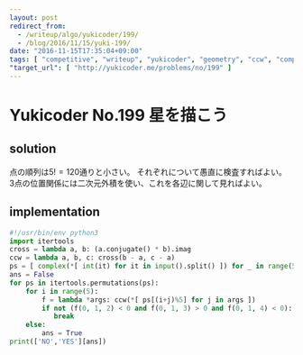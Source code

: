 ```yaml
---
layout: post
redirect_from:
  - /writeup/algo/yukicoder/199/
  - /blog/2016/11/15/yuki-199/
date: "2016-11-15T17:35:04+09:00"
tags: [ "competitive", "writeup", "yukicoder", "geometry", "ccw", "complex" ]
"target_url": [ "http://yukicoder.me/problems/no/199" ]
---
```


# Yukicoder No.199 星を描こう

## solution

点の順列は$5! = 120$通りと小さい。
それぞれについて愚直に検査すればよい。
$3$点の位置関係には二次元外積を使い、これを各辺に関して見ればよい。

## implementation

``` python
#!/usr/bin/env python3
import itertools
cross = lambda a, b: (a.conjugate() * b).imag
ccw = lambda a, b, c: cross(b - a, c - a)
ps = [ complex(*[ int(it) for it in input().split() ]) for _ in range(5) ]
ans = False
for ps in itertools.permutations(ps):
    for i in range(5):
        f = lambda *args: ccw(*[ ps[(i+j)%5] for j in args ])
        if not (f(0, 1, 2) < 0 and f(0, 1, 3) > 0 and f(0, 1, 4) < 0):
           break
    else:
        ans = True
print(['NO','YES'][ans])
```
